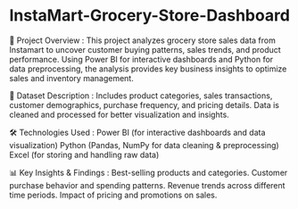 # InstaMart-Grocery-Store-Dashboard

📌 Project Overview : 
This project analyzes grocery store sales data from Instamart to uncover customer buying patterns, sales trends, and product performance. Using Power BI for interactive dashboards and Python for data preprocessing, the analysis provides key business insights to optimize sales and inventory management.

📂 Dataset Description : 
Includes product categories, sales transactions, customer demographics, purchase frequency, and pricing details.
Data is cleaned and processed for better visualization and insights.

🛠️ Technologies Used : 
Power BI (for interactive dashboards and data visualization)
Python (Pandas, NumPy for data cleaning & preprocessing)
Excel (for storing and handling raw data)

📊 Key Insights & Findings : 
Best-selling products and categories.
Customer purchase behavior and spending patterns.
Revenue trends across different time periods.
Impact of pricing and promotions on sales.

